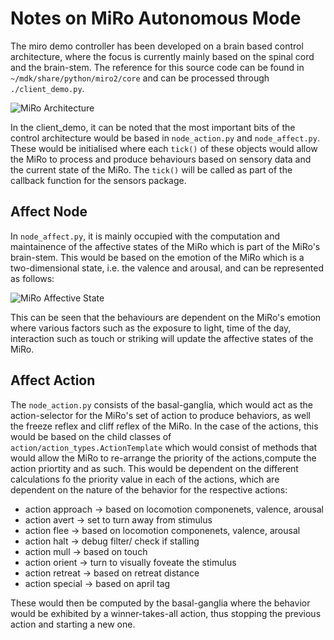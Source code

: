 # Notes on MiRo Autonomous Mode
The miro demo controller has been developed on a brain based control architecture, where the focus is currently mainly based on the spinal cord and the brain-stem. The reference for this source code can be found in `~/mdk/share/python/miro2/core` and can be processed through `./client_demo.py`.

![MiRo Architecture](/miro_1.png)

In the client_demo, it can be noted that the most important bits of the control architecture would be based in `node_action.py` and `node_affect.py`. These would be initialised where each `tick()` of these objects would allow the MiRo to process and produce behaviours based on sensory data and the current state of the MiRo. The `tick()` will be called as part of the callback function for the sensors package.

## Affect Node

In `node_affect.py`, it is mainly occupied with the computation and maintainence of the affective states of the MiRo which is part of the MiRo's brain-stem. This would be based on the emotion of the MiRo which is a two-dimensional state, i.e. the valence and arousal, and can be represented as follows:

![MiRo Affective State](/miro_affective.png)

This can be seen that the behaviours are dependent on the MiRo's emotion where various factors such as the exposure to light, time of the day, interaction such as touch or striking will update the affective states of the MiRo.

## Affect Action

The `node_action.py` consists of the basal-ganglia, which would act as the action-selector for the MiRo's set of action to produce behaviors, as well the freeze reflex and cliff reflex of the MiRo. In the case of the actions, this would be based on the child classes of `action/action_types.ActionTemplate` which would consist of methods that would allow the MiRo to re-arrange the priority of the actions,compute the action priortity and as such. This would be dependent on the different calculations fo the priority value in each of the actions, which are dependent on the nature of the behavior for the respective actions:
* action approach &rarr; based on locomotion componenets, valence, arousal
* action avert &rarr; set to turn away from stimulus
* action flee &rarr; based on locomotion componenets, valence, arousal
* action halt &rarr; debug filter/ check if stalling
* action mull &rarr; based on touch
* action orient &rarr; turn to visually foveate the stimulus
* action retreat &rarr; based on retreat distance
* action special &rarr; based on april tag

These would then be computed by the basal-ganglia where the behavior would be exhibited by a winner-takes-all action, thus stopping the previous action and starting a new one.